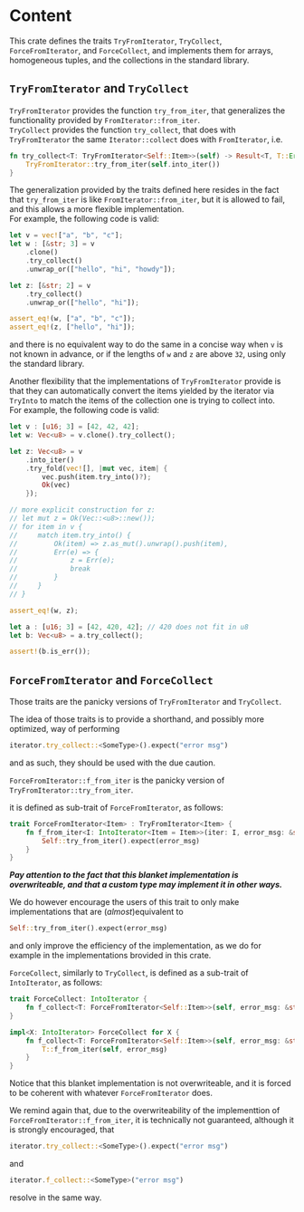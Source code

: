 # Content

This crate defines the traits `TryFromIterator`, `TryCollect`, `ForceFromIterator`, and `ForceCollect`,  and implements them for arrays, homogeneous tuples, and the collections in the standard library.

## `TryFromIterator` and `TryCollect`


`TryFromIterator` provides the function `try_from_iter`, that generalizes the functionality provided by
`FromIterator::from_iter`.  
`TryCollect` provides the function `try_collect`, that does with `TryFromIterator` the same `Iterator::collect` does with `FromIterator`, i.e.

```rust
fn try_collect<T: TryFromIterator<Self::Item>>(self) -> Result<T, T::Error> {
    TryFromIterator::try_from_iter(self.into_iter())
}
```

The generalization provided by the traits defined here resides in the fact that `try_from_iter` is like `FromIterator::from_iter`, but it is allowed to fail, and this allows a more flexible implementation.  
For example, the following code is valid:

```rust
let v = vec!["a", "b", "c"];
let w : [&str; 3] = v
    .clone()
    .try_collect()
    .unwrap_or(["hello", "hi", "howdy"]);

let z: [&str; 2] = v
    .try_collect()
    .unwrap_or(["hello", "hi"]);

assert_eq!(w, ["a", "b", "c"]);
assert_eq!(z, ["hello", "hi"]);
```

and there is no equivalent way to do the same in a concise way when `v` is not known in advance, or if the lengths of `w` and `z` are above `32`, using only the standard library.

Another flexibility that the implementations of `TryFromIterator` provide is that they can automatically convert the items yielded by the iterator via `TryInto` to match the items of the collection one is trying to collect into.  
For example, the following code is valid:

```rust
let v : [u16; 3] = [42, 42, 42];
let w: Vec<u8> = v.clone().try_collect();

let z: Vec<u8> = v
    .into_iter()
    .try_fold(vec![], |mut vec, item| {
        vec.push(item.try_into()?);
        Ok(vec)
    });

// more explicit construction for z:
// let mut z = Ok(Vec::<u8>::new());
// for item in v {
//     match item.try_into() {
//         Ok(item) => z.as_mut().unwrap().push(item),
//         Err(e) => {
//             z = Err(e);
//             break
//         }
//     }
// }

assert_eq!(w, z);

let a : [u16; 3] = [42, 420, 42]; // 420 does not fit in u8
let b: Vec<u8> = a.try_collect();

assert!(b.is_err());
```

## `ForceFromIterator` and `ForceCollect`

Those traits are the panicky versions of `TryFromIterator` and `TryCollect`.

The idea of those traits is to provide a shorthand, and possibly more optimized, way of performing

```rust
iterator.try_collect::<SomeType>().expect("error msg")
```

and as such, they should be used with the due caution.

`ForceFromIterator::f_from_iter` is the panicky version of `TryFromIterator::try_from_iter`.

it is defined as sub-trait of `ForceFromIterator`, as follows:

```rust
trait ForceFromIterator<Item> : TryFromIterator<Item> {
    fn f_from_iter<I: IntoIterator<Item = Item>>(iter: I, error_msg: &str) -> Self {
        Self::try_from_iter().expect(error_msg)
    }
}
```

***Pay attention to the fact that this blanket implementation is overwriteable, and that a custom type may implement it in other ways.***

We do however encourage the users of this trait to only make implementations that are (*almost*)equivalent to

```rust
Self::try_from_iter().expect(error_msg)
```

and only improve the efficiency of the implementation, as we do for example in the implementations brovided in this crate.

`ForceCollect`, similarly to `TryCollect`, is defined as a sub-trait of `IntoIterator`, as follows:

```rust
trait ForceCollect: IntoIterator {
    fn f_collect<T: ForceFromIterator<Self::Item>>(self, error_msg: &str) -> T;
}

impl<X: IntoIterator> ForceCollect for X {
    fn f_collect<T: ForceFromIterator<Self::Item>>(self, error_msg: &str) -> T {
        T::f_from_iter(self, error_msg)
    }
}
```

Notice that this blanket implementation is not overwriteable, and it is forced to be coherent with whatever `ForceFromIterator` does.

We remind again that, due to the overwriteability of the implementtion of `ForceFromIterator::f_from_iter`, it is technically not guaranteed, although it is strongly encouraged, that

```rust
iterator.try_collect::<SomeType>().expect("error msg")
```

and

```rust
iterator.f_collect::<SomeType>("error msg")
```

resolve in the same way.